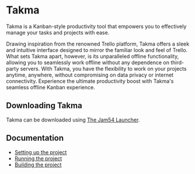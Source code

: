 # Takma
Takma is a Kanban-style productivity tool that empowers you to effectively manage your tasks and projects with ease. 

Drawing inspiration from the renowned Trello platform, Takma offers a sleek and intuitive interface designed to mirror the familiar look and feel of Trello. What sets Takma apart, however, is its unparalleled offline functionality, allowing you to seamlessly work offline without any dependence on third-party servers. With Takma, you have the flexibility to work on your projects anytime, anywhere, without compromising on data privacy or internet connectivity. Experience the ultimate productivity boost with Takma's seamless offline Kanban experience.

## Downloading Takma
Takma can be downloaded using [The Jam54 Launcher](https://jam54.com/download.html).

## Documentation
- [Setting up the project](./Documentation/SettingUpTheProject.md)
- [Running the project](./Documentation/RunningTheProject.md)
- [Building the project](./Documentation/BuildingTheProject.md)